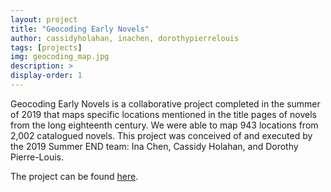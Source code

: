 ```yaml
---
layout: project
title: "Geocoding Early Novels"
author: cassidyholahan, inachen, dorothypierrelouis
tags: [projects]
img: geocoding_map.jpg
description: >
display-order: 1
---
```




Geocoding Early Novels is a collaborative project completed in the summer of 2019 that maps specific locations mentioned in the title pages of novels from the long eighteenth century. We were able to map 943 locations from 2,002 catalogued novels. This project was conceived of and executed by the 2019 Summer END team: Ina Chen, Cassidy Holahan, and Dorothy Pierre-Louis.

The project can be found [here](https://cholahan.github.io/end19/).
